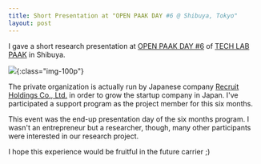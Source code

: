 ```yaml
---
title: Short Presentation at "OPEN PAAK DAY #6 @ Shibuya, Tokyo"
layout: post
---
```


I gave a short research presentation at [OPEN PAAK DAY #6](https://mtl.recruit.co.jp/events/open-paak-day-6/) of [TECH LAB PAAK](http://techlabpaak.com/) in Shibuya. 

![]({{site.cloudinary_url}}/v1482745500/PAAK2_w5ylkg.jpg){:class="img-100p"}

The private organization is actually run by Japanese company [Recruit Holdings Co., Ltd.](http://www.recruit-rgf.com/) in order to grow the startup company in Japan. I've participated a support program as the project member for this six months. 

This event was the end-up presentation day of the six months program. I wasn't an entrepreneur but a researcher, though, many other participants were interested in our research project. 

I hope this experience would be fruitful in the future carrier ;)
